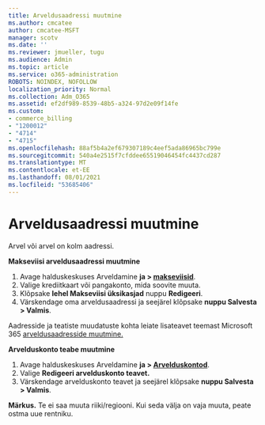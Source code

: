 ```yaml
---
title: Arveldusaadressi muutmine
ms.author: cmcatee
author: cmcatee-MSFT
manager: scotv
ms.date: ''
ms.reviewer: jmueller, tugu
ms.audience: Admin
ms.topic: article
ms.service: o365-administration
ROBOTS: NOINDEX, NOFOLLOW
localization_priority: Normal
ms.collection: Adm_O365
ms.assetid: ef2df989-8539-48b5-a324-97d2e09f14fe
ms.custom:
- commerce_billing
- "1200012"
- "4714"
- "4715"
ms.openlocfilehash: 88af5b4a2ef679307189c4eef5ada86965bc799e
ms.sourcegitcommit: 540a4e2515f7cfddee65519046454fc4437cd287
ms.translationtype: MT
ms.contentlocale: et-EE
ms.lasthandoff: 08/01/2021
ms.locfileid: "53685406"
---
```

# <a name="change-your-billing-address"></a>Arveldusaadressi muutmine

Arvel või arvel on kolm aadressi.

**Makseviisi arveldusaadressi muutmine**

1. Avage halduskeskuses Arveldamine **ja > [makseviisid](https://go.microsoft.com/fwlink/p/?linkid=2018806)**.
2. Valige krediitkaart või pangakonto, mida soovite muuta.
3. Klõpsake **lehel Makseviisi üksikasjad** nuppu **Redigeeri**.
4. Värskendage oma arveldusaadressi ja seejärel klõpsake **nuppu Salvesta > Valmis**.

Aadresside ja teatiste muudatuste kohta leiate lisateavet teemast Microsoft 365 [arveldusaadresside muutmine.](/microsoft-365/commerce/billing-and-payments/change-your-billing-addresses)

**Arvelduskonto teabe muutmine**

1. Avage halduskeskuses Arveldamine **ja > [Arvelduskontod](https://admin.microsoft.com/Adminportal/Home?source=applauncher#/BillingAccounts/billing-accounts)**.
2. Valige **Redigeeri arvelduskonto teavet.**
3. Värskendage arvelduskonto teavet ja seejärel klõpsake **nuppu Salvesta > Valmis**.

**Märkus.** Te ei saa muuta riiki/regiooni. Kui seda välja on vaja muuta, peate ostma uue rentniku.
